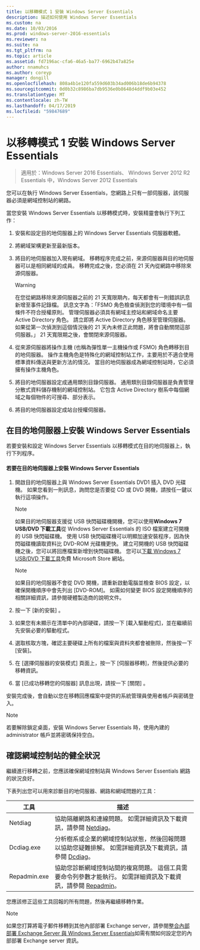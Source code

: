 ```yaml
---
title: 以移轉模式 1 安裝 Windows Server Essentials
description: 描述如何使用 Windows Server Essentials
ms.custom: na
ms.date: 10/03/2016
ms.prod: windows-server-2016-essentials
ms.reviewer: na
ms.suite: na
ms.tgt_pltfrm: na
ms.topic: article
ms.assetid: fd7196ac-cfa6-46a5-ba77-6962b47a825e
author: nnamuhcs
ms.author: coreyp
manager: dongill
ms.openlocfilehash: 808a4b1e120fa559d603b34ad006b18de6b94378
ms.sourcegitcommit: 0d0b32c8986ba7db9536e0b8648d4ddf9b03e452
ms.translationtype: MT
ms.contentlocale: zh-TW
ms.lasthandoff: 04/17/2019
ms.locfileid: "59847689"
---
```

# <a name="install-windows-server-essentials-in-migration-mode1"></a>以移轉模式 1 安裝 Windows Server Essentials

>適用於：Windows Server 2016 Essentials、 Windows Server 2012 R2 Essentials 中，Windows Server 2012 Essentials

您可以在執行 Windows Server Essentials，您網路上只有一部伺服器，該伺服器必須是網域控制站的網路。  
  
 當您安裝 Windows Server Essentials 以移轉模式時，安裝精靈會執行下列工作：  
  
1.  安裝和設定目的地伺服器上的 Windows Server Essentials 伺服器軟體。  
  
2.  將網域架構更新至最新版本。  
  
3.  將目的地伺服器加入現有網域。 移轉程序完成之前，來源伺服器與目的地伺服器可以是相同網域的成員。 移轉完成之後，您必須在 21 天內從網路中移除來源伺服器。  
  
    > [!WARNING]
    >  在您從網路移除來源伺服器之前的 21 天寬限期內，每天都會有一則錯誤訊息新增至事件記錄檔。 訊息文字為：「FSMO 角色檢查偵測到您的環境中有一個條件不符合授權原則。 管理伺服器必須具有網域主控站和網域命名主要 Active Directory 角色。 請立即將 Active Directory 角色移至管理伺服器。 如果從第一次偵測到這個情況後的 21 天內未修正此問題，將會自動關閉這部伺服器。」 21 天寬限期之後，會關閉來源伺服器。  
  
4.  從來源伺服器將操作主機 (也稱為彈性單一主機操作或 FSMO) 角色轉移到目的地伺服器。 操作主機角色是特殊化的網域控制站工作，主要用於不適合使用標準資料傳送與更新方法的情況。 當目的地伺服器成為網域控制站時，它必須擁有操作主機角色。  
  
5.  將目的地伺服器設定成通用類別目錄伺服器。 通用類別目錄伺服器是負責管理分散式資料儲存機制的網域控制站。 它包含 Active Directory 樹系中每個網域之每個物件的可搜尋、部分表示。  
  
6.  將目的地伺服器設定成站台授權伺服器。  
  
##  <a name="BKMK_Install"></a> 在目的地伺服器上安裝 Windows Server Essentials  
 若要安裝和設定 Windows Server Essentials 以移轉模式在目的地伺服器上，執行下列程序。  
  
#### <a name="to-install-windows-server-essentials-on-the-destination-server"></a>若要在目的地伺服器上安裝 Windows Server Essentials  
  
1.  開啟目的地伺服器上與 Windows Server Essentials DVD1 插入 DVD 光碟機。 如果您看到一則訊息，詢問您是否要從 CD 或 DVD 開機，請按任一鍵以執行這項操作。  
  
    > [!NOTE]
    >  如果目的地伺服器支援從 USB 快閃磁碟機開機，您可以使用**Windows 7 USB/DVD 下載工具**從 Windows Server Essentials 的 ISO 檔案建立可開機的 USB 快閃磁碟機。 使用 USB 快閃磁碟機可以明顯加速安裝程序，因為快閃磁碟機讀取資料比 DVD-ROM 光碟機更快。 建立可開機的 USB 快閃磁碟機之後，您可以將回應檔案新增到快閃磁碟機。 您可以[下載 Windows 7 USB/DVD 下載工具](https://go.microsoft.com/fwlink/p/?LinkId=248282)免費 Microsoft Store 網站。  
  
    > [!NOTE]
    >  如果目的地伺服器不會從 DVD 開機，請重新啟動電腦並檢查 BIOS 設定，以確保開機順序中會先列出 [DVD-ROM]。 如需如何變更 BIOS 設定開機順序的相關詳細資訊，請參閱硬體製造商的說明文件。  
  
2.  按一下 [新的安裝] 。  
  
3.  如果您有未顯示在清單中的內部硬碟，請按一下 [載入驅動程式]，並在繼續前先安裝必要的驅動程式。  
  
4.  選取核取方塊，確認主要硬碟上所有的檔案與資料夾都會被刪除，然後按一下 [安裝]。  
  
5.  在 [選擇伺服器的安裝模式] 頁面上，按一下 [伺服器移轉]，然後提供必要的移轉資訊。  
  
6.  當 [已成功移轉您的伺服器]  訊息出現，請按一下 [關閉] 。  
  
 安裝完成後，會自動以您在移轉回應檔案中提供的系統管理員使用者帳戶與密碼登入。  
  
> [!NOTE]
>  若要解除鎖定桌面，安裝 Windows Server Essentials 時，使用內建的 administrator 帳戶並將密碼保持空白。  
  
##  <a name="BKMK_VerifyTheHealthOfDC"></a> 確認網域控制站的健全狀況  
 繼續進行移轉之前，您應該確保網域控制站與 Windows Server Essentials 網路的狀況良好。  
  
 下表列出您可以用來診斷目的地伺服器、網路和網域問題的工具：  
  
|工具|描述|  
|----------|-----------------|  
|Netdiag|協助隔離網路和連線問題。 如需詳細資訊及下載資訊，請參閱 [Netdiag](https://go.microsoft.com/fwlink/?LinkId=217388)。|  
|Dcdiag.exe|分析樹系或企業的網域控制站狀態，然後回報問題以協助您疑難排解。 如需詳細資訊及下載資訊，請參閱 [Dcdiag](https://go.microsoft.com/fwlink/?LinkId=217389)。|  
|Repadmin.exe|協助您診斷網域控制站間的複寫問題。 這個工具需要命令列參數才能執行。 如需詳細資訊及下載資訊，請參閱 [Repadmin](https://go.microsoft.com/fwlink/?LinkId=217387)。|  
  
 您應該修正這些工具回報的所有問題，然後再繼續移轉作業。  
  
> [!NOTE]
>  如果您打算將電子郵件移轉到其他內部部署 Exchange server，請參閱[整合內部部署 Exchange Server 與 Windows Server Essentials](../manage/Integrate-an-On-Premises-Exchange-Server-with-Windows-Server-Essentials.md)如需有關如何設定您的內部部署 Exchange server 資訊。
